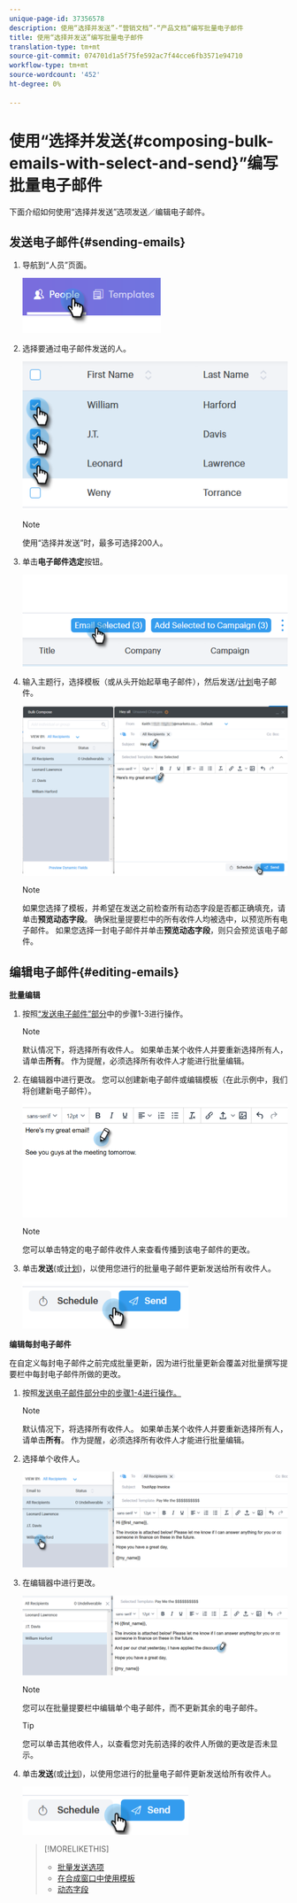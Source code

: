 ```yaml
---
unique-page-id: 37356578
description: 使用“选择并发送”-“营销文档”-“产品文档”编写批量电子邮件
title: 使用“选择并发送”编写批量电子邮件
translation-type: tm+mt
source-git-commit: 074701d1a5f75fe592ac7f44cce6fb3571e94710
workflow-type: tm+mt
source-wordcount: '452'
ht-degree: 0%

---
```



# 使用“选择并发送{#composing-bulk-emails-with-select-and-send}”编写批量电子邮件

下面介绍如何使用“选择并发送”选项发送／编辑电子邮件。

## 发送电子邮件{#sending-emails}

1. 导航到“人员”页面。

   ![](assets/one-2.png)

1. 选择要通过电子邮件发送的人。

   ![](assets/two-2.png)

   >[!NOTE]
   >
   >使用“选择并发送”时，最多可选择200人。

1. 单击&#x200B;**电子邮件选定**&#x200B;按钮。

   ![](assets/three-2.png)

1. 输入主题行，选择模板（或从头开始起草电子邮件），然后发送/[计划](http://docs.marketo.com/x/GAQ6Ag)电子邮件。

   ![](assets/four-2.png)

   >[!NOTE]
   >
   >如果您选择了模板，并希望在发送之前检查所有动态字段是否都正确填充，请单击&#x200B;**预览动态字段**。 确保批量提要栏中的所有收件人均被选中，以预览所有电子邮件。 如果您选择一封电子邮件并单击&#x200B;**预览动态字段**，则只会预览该电子邮件。

## 编辑电子邮件{#editing-emails}

**批量编辑**

1. 按照[“发送电子邮件”部分](http://docs.marketo.com/display/DOCS/Composing+Bulk+Emails+with+Select+and+Send#ComposingBulkEmailswithSelectandSend-SendingEmails)中的步骤1-3进行操作。

   >[!NOTE]
   >
   >默认情况下，将选择所有收件人。 如果单击某个收件人并要重新选择所有人，请单击&#x200B;**所有**。 作为提醒，必须选择所有收件人才能进行批量编辑。

1. 在编辑器中进行更改。 您可以创建新电子邮件或编辑模板（在此示例中，我们将创建新电子邮件）。

   ![](assets/bulk-three.png)

   >[!NOTE]
   >
   >您可以单击特定的电子邮件收件人来查看传播到该电子邮件的更改。

1. 单击&#x200B;**发送**(或[计划](http://docs.marketo.com/x/GAQ6Ag))，以使用您进行的批量电子邮件更新发送给所有收件人。

   ![](assets/bulk-four.png)

**编辑每封电子邮件**

在自定义每封电子邮件之前完成批量更新，因为进行批量更新会覆盖对批量撰写提要栏中每封电子邮件所做的更改。

1. 按照[发送电子邮件部分中的步骤1-4进行操作。](http://docs.marketo.com/display/DOCS/Composing+Bulk+Emails+with+Select+and+Send#ComposingBulkEmailswithSelectandSend-SendingEmails)

   >[!NOTE]
   >
   >默认情况下，将选择所有收件人。 如果单击某个收件人并要重新选择所有人，请单击&#x200B;**所有**。 作为提醒，必须选择所有收件人才能进行批量编辑。

1. 选择单个收件人。

   ![](assets/each-two.png)

1. 在编辑器中进行更改。

   ![](assets/each-three.png)

   >[!NOTE]
   >
   >您可以在批量提要栏中编辑单个电子邮件，而不更新其余的电子邮件。

   >[!TIP]
   >
   >您可以单击其他收件人，以查看您对先前选择的收件人所做的更改是否未显示。

1. 单击&#x200B;**发送**(或[计划](http://docs.marketo.com/x/GAQ6Ag))，以使用您进行的批量电子邮件更新发送给所有收件人。

   ![](assets/each-four.png)

   >[!MORELIKETHIS]
   >
   >
   >    
   >    
   >    * [批量发送选项](http://docs.marketo.com/x/HwQ6Ag)
   >    * [在合成窗口中使用模板](http://docs.marketo.com/x/MQQ6Ag)
   >    * [动态字段](http://docs.marketo.com/x/wwDb)



